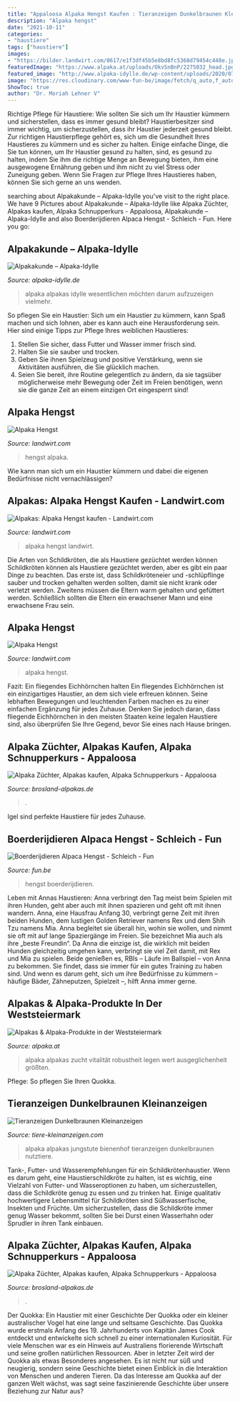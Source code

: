 ```yaml
---
title: "Appaloosa Alpaka Hengst Kaufen : Tieranzeigen Dunkelbraunen Kleinanzeigen"
description: "Alpaka hengst"
date: "2021-10-11"
categories:
- "haustiere"
tags: ["haustiere"]
images:
- "https://bilder.landwirt.com/0617/e1f3df45b5e8bd8fc5368d79454c448e.jpg"
featuredImage: "https://www.alpaka.at/uploads/OkvSnBnP/2275032_head.jpg"
featured_image: "http://www.alpaka-idylle.de/wp-content/uploads/2020/07/kunde_01.jpg"
image: "https://res.cloudinary.com/www-fun-be/image/fetch/q_auto,f_auto/https://media.fun.be/media/catalog/product/cache/43/image/768x/9df78eab33525d08d6e5fb8d27136e95/2/0/20303099.jpg"
ShowToc: true
author: "Dr. Moriah Lehner V"
---
```



Richtige Pflege für Haustiere: Wie sollten Sie sich um Ihr Haustier kümmern und sicherstellen, dass es immer gesund bleibt?
Haustierbesitzer sind immer wichtig, um sicherzustellen, dass ihr Haustier jederzeit gesund bleibt. Zur richtigen Haustierpflege gehört es, sich um die Gesundheit Ihres Haustieres zu kümmern und es sicher zu halten. Einige einfache Dinge, die Sie tun können, um Ihr Haustier gesund zu halten, sind, es gesund zu halten, indem Sie ihm die richtige Menge an Bewegung bieten, ihm eine ausgewogene Ernährung geben und ihm nicht zu viel Stress oder Zuneigung geben. Wenn Sie Fragen zur Pflege Ihres Haustieres haben, können Sie sich gerne an uns wenden.

	

		
searching about Alpakakunde – Alpaka-Idylle you've visit to the right place. We have 9 Pictures about Alpakakunde – Alpaka-Idylle like Alpaka Züchter, Alpakas kaufen, Alpaka Schnupperkurs - Appaloosa, Alpakakunde – Alpaka-Idylle and also Boerderijdieren Alpaca Hengst - Schleich - Fun. Here you go:
		
    
## Alpakakunde – Alpaka-Idylle

<img loading=lazy src="http://www.alpaka-idylle.de/wp-content/uploads/2020/07/kunde_01.jpg" onerror="this.onerror=null;this.src='https://tse4.mm.bing.net/th?id=OIP.VxkZn-YnfvwiLUnCnBKSngHaFj&amp;pid=15.1';" alt="Alpakakunde – Alpaka-Idylle">

_Source: alpaka-idylle.de_

>alpaka alpakas idylle wesentlichen möchten darum aufzuzeigen vielmehr. 

	

So pflegen Sie ein Haustier:
Sich um ein Haustier zu kümmern, kann Spaß machen und sich lohnen, aber es kann auch eine Herausforderung sein. Hier sind einige Tipps zur Pflege Ihres weiblichen Haustieres:
1. Stellen Sie sicher, dass Futter und Wasser immer frisch sind.
2. Halten Sie sie sauber und trocken.
3. Geben Sie ihnen Spielzeug und positive Verstärkung, wenn sie Aktivitäten ausführen, die Sie glücklich machen.
4. Seien Sie bereit, ihre Routine gelegentlich zu ändern, da sie tagsüber möglicherweise mehr Bewegung oder Zeit im Freien benötigen, wenn sie die ganze Zeit an einem einzigen Ort eingesperrt sind!

    
## Alpaka Hengst

<img loading=lazy src="https://bilder.landwirt.com/0619/c139dd7fee95fd283a6a10f55f5a35fd.jpg" onerror="this.onerror=null;this.src='https://tse2.mm.bing.net/th?id=OIP.pBeBgOJeiM6s2MKODthRDgHaNK&amp;pid=15.1';" alt="Alpaka Hengst">

_Source: landwirt.com_

>hengst alpaka. 

	

Wie kann man sich um ein Haustier kümmern und dabei die eigenen Bedürfnisse nicht vernachlässigen?

    
## Alpakas: Alpaka Hengst Kaufen - Landwirt.com

<img loading=lazy src="https://bilder.landwirt.com/1020/31cee0db2668954f19ab44676673cd60.jpg" onerror="this.onerror=null;this.src='https://tse4.mm.bing.net/th?id=OIP.IcTMFQ0Yk-9Ul8CHEyREKAHaHa&amp;pid=15.1';" alt="Alpakas: Alpaka Hengst kaufen - Landwirt.com">

_Source: landwirt.com_

>alpaka hengst landwirt. 

	

Die Arten von Schildkröten, die als Haustiere gezüchtet werden können
Schildkröten können als Haustiere gezüchtet werden, aber es gibt ein paar Dinge zu beachten. Das erste ist, dass Schildkröteneier und -schlüpflinge sauber und trocken gehalten werden sollten, damit sie nicht krank oder verletzt werden. Zweitens müssen die Eltern warm gehalten und gefüttert werden. Schließlich sollten die Eltern ein erwachsener Mann und eine erwachsene Frau sein.

    
## Alpaka Hengst

<img loading=lazy src="https://bilder.landwirt.com/0617/e1f3df45b5e8bd8fc5368d79454c448e.jpg" onerror="this.onerror=null;this.src='https://tse1.mm.bing.net/th?id=OIP.8v27kGFP3SkpBcVE4FGh_QHaE7&amp;pid=15.1';" alt="Alpaka Hengst">

_Source: landwirt.com_

>alpaka hengst. 

	

Fazit: Ein fliegendes Eichhörnchen halten
Ein fliegendes Eichhörnchen ist ein einzigartiges Haustier, an dem sich viele erfreuen können. Seine lebhaften Bewegungen und leuchtenden Farben machen es zu einer einfachen Ergänzung für jedes Zuhause. Denken Sie jedoch daran, dass fliegende Eichhörnchen in den meisten Staaten keine legalen Haustiere sind, also überprüfen Sie Ihre Gegend, bevor Sie eines nach Hause bringen.

    
## Alpaka Züchter, Alpakas Kaufen, Alpaka Schnupperkurs - Appaloosa

<img loading=lazy src="https://www.brosland-alpakas.de/s/cc_images/teaserbox_13097661.jpg?t=1609706181" onerror="this.onerror=null;this.src='https://tse3.mm.bing.net/th?id=OIP.p_W64rAMqr-PJ0roPST4OQHaES&amp;pid=15.1';" alt="Alpaka Züchter, Alpakas kaufen, Alpaka Schnupperkurs - Appaloosa">

_Source: brosland-alpakas.de_

>. 

	

Igel sind perfekte Haustiere für jedes Zuhause.

    
## Boerderijdieren Alpaca Hengst - Schleich - Fun

<img loading=lazy src="https://res.cloudinary.com/www-fun-be/image/fetch/q_auto,f_auto/https://media.fun.be/media/catalog/product/cache/43/image/768x/9df78eab33525d08d6e5fb8d27136e95/2/0/20303099.jpg" onerror="this.onerror=null;this.src='https://tse3.mm.bing.net/th?id=OIP.FWZKK-yQWYAfL6_bQywO2AHaHa&amp;pid=15.1';" alt="Boerderijdieren Alpaca Hengst - Schleich - Fun">

_Source: fun.be_

>hengst boerderijdieren. 

	

Leben mit Annas Haustieren: Anna verbringt den Tag meist beim Spielen mit ihren Hunden, geht aber auch mit ihnen spazieren und geht oft mit ihnen wandern.
Anna, eine Hausfrau Anfang 30, verbringt gerne Zeit mit ihren beiden Hunden, dem lustigen Golden Retriever namens Rex und dem Shih Tzu namens Mia. Anna begleitet sie überall hin, wohin sie wollen, und nimmt sie oft mit auf lange Spaziergänge im Freien. Sie bezeichnet Mia auch als ihre „beste Freundin“.
Da Anna die einzige ist, die wirklich mit beiden Hunden gleichzeitig umgehen kann, verbringt sie viel Zeit damit, mit Rex und Mia zu spielen. Beide genießen es, RBIs – Läufe im Ballspiel – von Anna zu bekommen. Sie findet, dass sie immer für ein gutes Training zu haben sind. Und wenn es darum geht, sich um ihre Bedürfnisse zu kümmern – häufige Bäder, Zähneputzen, Spielzeit –, hilft Anna immer gerne.

    
## Alpakas &amp; Alpaka-Produkte In Der Weststeiermark

<img loading=lazy src="https://www.alpaka.at/uploads/OkvSnBnP/2275032_head.jpg" onerror="this.onerror=null;this.src='https://tse4.mm.bing.net/th?id=OIP.OkvSnBnP8lm0gsKBaFYxLAHaDF&amp;pid=15.1';" alt="Alpakas &amp; Alpaka-Produkte in der Weststeiermark">

_Source: alpaka.at_

>alpaka alpakas zucht vitalität robustheit legen wert ausgeglichenheit größten. 

	

Pflege: So pflegen Sie Ihren Quokka.

    
## Tieranzeigen Dunkelbraunen Kleinanzeigen

<img loading=lazy src="https://www.tiere-kleinanzeigen.com/export/20130917100126.jpg" onerror="this.onerror=null;this.src='https://tse3.mm.bing.net/th?id=OIP.tjsFIpJ_y97JSCujyKUpeAHaFj&amp;pid=15.1';" alt="Tieranzeigen Dunkelbraunen Kleinanzeigen">

_Source: tiere-kleinanzeigen.com_

>alpaka alpakas jungstute bienenhof tieranzeigen dunkelbraunen nutztiere. 

	

Tank-, Futter- und Wasserempfehlungen für ein Schildkrötenhaustier.
Wenn es darum geht, eine Haustierschildkröte zu halten, ist es wichtig, eine Vielzahl von Futter- und Wasseroptionen zu haben, um sicherzustellen, dass die Schildkröte genug zu essen und zu trinken hat. Einige qualitativ hochwertigere Lebensmittel für Schildkröten sind Süßwasserfische, Insekten und Früchte. Um sicherzustellen, dass die Schildkröte immer genug Wasser bekommt, sollten Sie bei Durst einen Wasserhahn oder Sprudler in ihren Tank einbauen.

    
## Alpaka Züchter, Alpakas Kaufen, Alpaka Schnupperkurs - Appaloosa

<img loading=lazy src="https://www.brosland-alpakas.de/s/cc_images/cache_13091687.jpg?t=1609596035" onerror="this.onerror=null;this.src='https://tse2.mm.bing.net/th?id=OIP.IA3nUcTyu6LQd5ur9OBuDgHaHx&amp;pid=15.1';" alt="Alpaka Züchter, Alpakas kaufen, Alpaka Schnupperkurs - Appaloosa">

_Source: brosland-alpakas.de_

>. 

	

Der Quokka: Ein Haustier mit einer Geschichte
Der Quokka oder ein kleiner australischer Vogel hat eine lange und seltsame Geschichte. Das Quokka wurde erstmals Anfang des 19. Jahrhunderts von Kapitän James Cook entdeckt und entwickelte sich schnell zu einer internationalen Kuriosität. Für viele Menschen war es ein Hinweis auf Australiens florierende Wirtschaft und seine großen natürlichen Ressourcen.
Aber in letzter Zeit wird der Quokka als etwas Besonderes angesehen. Es ist nicht nur süß und neugierig, sondern seine Geschichte bietet einen Einblick in die Interaktion von Menschen und anderen Tieren. Da das Interesse am Quokka auf der ganzen Welt wächst, was sagt seine faszinierende Geschichte über unsere Beziehung zur Natur aus?

